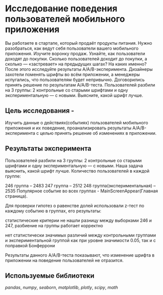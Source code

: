 # Исследование поведения пользователей мобильного приложения 

Вы работаете в стартапе, который продаёт продукты питания. Нужно разобраться, как ведут себя пользователи вашего мобильного приложения. 
Изучите воронку продаж. Узнайте, как пользователи доходят до покупки. Сколько пользователей доходит до покупки, а сколько — «застревает» на предыдущих шагах? На каких именно?
После этого исследуйте результаты A/A/B-эксперимента. Дизайнеры захотели поменять шрифты во всём приложении, а менеджеры испугались, что пользователям будет непривычно. Договорились принять решение по результатам A/A/B-теста. Пользователей разбили на 3 группы: 2 контрольные со старыми шрифтами и одну экспериментальную — с новыми. Выясните, какой шрифт лучше.

## Цель исследования -

Изучить данные о действиях(событиях) пользователей мобильного приложения и их поведение, проанализировать результаты A/A/B-эксперимента с целью принять решение об изменениях в приложении.

## Результаты эксперимента
Пользователей разбили на 3 группы: 2 контрольные со старыми шрифтами и одну экспериментальную — с новыми. Наша задача выяснить, какой шрифт лучше. Количество пользователей в каждой группе:

246 группа – 2483
247 группа – 2512
248 группа(экспериментальная) – 2535
Популярное событие во всех группах - MainScreenAppear(Главная страница).

Для проверки гипотез о равенстве долей использовали z-тест по каждому событию в группах, его результаты:

статистические критерии не нашли разницу между выборками 246 и 247, разбиение на группы работает корректно

нет статистически значимых различий между контрольными группами и экспериментальной группой как при уровне значимости 0.05, так и с поправкой Бонферрони

Результаты данного A/A/B-теста показывают, что изменение шрифта в приложении на поведение пользователей не отразится.

## Используемые библиотеки
*pandas*, *numpy*, *seaborn*, *matplotlib*, *plotly*, *scipy*, *math*
